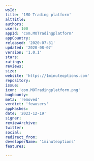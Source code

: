 ```yaml
---
wsId: 
title: '1MO Trading platform'
altTitle: 
authors: 
users: 100
appId: 'com.MOTradingplatform'
appCountry: 
released: '2020-07-31'
updated: '2020-08-07'
version: '1.0.1'
stars: 
ratings: 
reviews: 
size: 
website: 'https://1minuteoptions.com'
repository: 
issue: 
icon: 'com.MOTradingplatform.png'
bugbounty: 
meta: 'removed'
verdict: 'fewusers'
appHashes: 
date: '2023-12-19'
signer: 
reviewArchive: 
twitter: 
social: 
redirect_from: 
developerName: '1minuteoptions'
features: 

---
```


